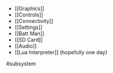 - [[Graphics]]
- [[Controls]]
- [[Connectivity]]
- [[Settings]]
- [[Batt Man]]
- [[SD Card]]
- [[Audio]]
- [[Lua Interpreter]] (hopefully one day)

#subsystem
